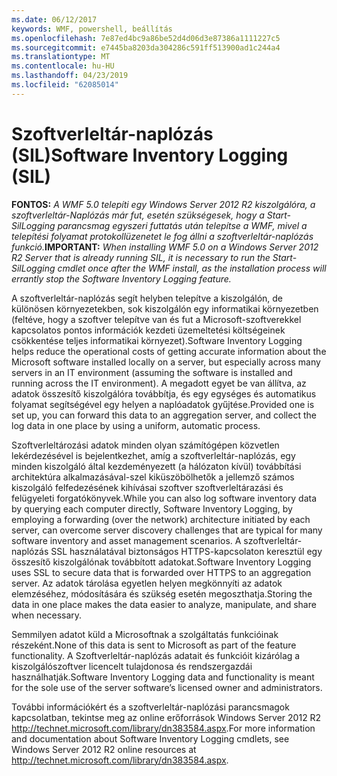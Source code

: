 ```yaml
---
ms.date: 06/12/2017
keywords: WMF, powershell, beállítás
ms.openlocfilehash: 7e87ed4bc9a86be52d4d06d3e87386a1111227c5
ms.sourcegitcommit: e7445ba8203da304286c591ff513900ad1c244a4
ms.translationtype: MT
ms.contentlocale: hu-HU
ms.lasthandoff: 04/23/2019
ms.locfileid: "62085014"
---
```

# <a name="software-inventory-logging-sil"></a><span data-ttu-id="e41b0-102">Szoftverleltár-naplózás (SIL)</span><span class="sxs-lookup"><span data-stu-id="e41b0-102">Software Inventory Logging (SIL)</span></span>

<span data-ttu-id="e41b0-103">**FONTOS:** *A WMF 5.0 telepíti egy Windows Server 2012 R2 kiszolgálóra, a szoftverleltár-Naplózás már fut, esetén szükségesek, hogy a Start-SilLogging parancsmag egyszeri futtatás után telepítse a WMF, mivel a telepítési folyamat protokollüzenetet le fog állni a szoftverleltár-naplózás funkció.*</span><span class="sxs-lookup"><span data-stu-id="e41b0-103">**IMPORTANT:** *When installing WMF 5.0 on a Windows Server 2012 R2 Server that is already running SIL, it is necessary to run the Start-SilLogging cmdlet once after the WMF install, as the installation process will errantly stop the Software Inventory Logging feature.*</span></span>

<span data-ttu-id="e41b0-104">A szoftverleltár-naplózás segít helyben telepítve a kiszolgálón, de különösen környezetekben, sok kiszolgálón egy informatikai környezetben (feltéve, hogy a szoftver telepítve van és fut a Microsoft-szoftverekkel kapcsolatos pontos információk kezdeti üzemeltetési költségeinek csökkentése teljes informatikai környezet).</span><span class="sxs-lookup"><span data-stu-id="e41b0-104">Software Inventory Logging helps reduce the operational costs of getting accurate information about the Microsoft software installed locally on a server, but especially across many servers in an IT environment (assuming the software is installed and running across the IT environment).</span></span> <span data-ttu-id="e41b0-105">A megadott egyet be van állítva, az adatok összesítő kiszolgálóra továbbítja, és egy egységes és automatikus folyamat segítségével egy helyen a naplóadatok gyűjtése.</span><span class="sxs-lookup"><span data-stu-id="e41b0-105">Provided one is set up, you can forward this data to an aggregation server, and collect the log data in one place by using a uniform, automatic process.</span></span>

<span data-ttu-id="e41b0-106">Szoftverleltározási adatok minden olyan számítógépen közvetlen lekérdezésével is bejelentkezhet, amíg a szoftverleltár-naplózás, egy minden kiszolgáló által kezdeményezett (a hálózaton kívül) továbbítási architektúra alkalmazásával-szel kiküszöbölhetők a jellemző számos kiszolgáló felfedezésének kihívásai szoftver szoftverleltárazási és felügyeleti forgatókönyvek.</span><span class="sxs-lookup"><span data-stu-id="e41b0-106">While you can also log software inventory data by querying each computer directly, Software Inventory Logging, by employing a forwarding (over the network) architecture initiated by each server, can overcome server discovery challenges that are typical for many software inventory and asset management scenarios.</span></span> <span data-ttu-id="e41b0-107">A szoftverleltár-naplózás SSL használatával biztonságos HTTPS-kapcsolaton keresztül egy összesítő kiszolgálónak továbbított adatokat.</span><span class="sxs-lookup"><span data-stu-id="e41b0-107">Software Inventory Logging uses SSL to secure data that is forwarded over HTTPS to an aggregation server.</span></span> <span data-ttu-id="e41b0-108">Az adatok tárolása egyetlen helyen megkönnyíti az adatok elemzéséhez, módosítására és szükség esetén megoszthatja.</span><span class="sxs-lookup"><span data-stu-id="e41b0-108">Storing the data in one place makes the data easier to analyze, manipulate, and share when necessary.</span></span>

<span data-ttu-id="e41b0-109">Semmilyen adatot küld a Microsoftnak a szolgáltatás funkcióinak részeként.</span><span class="sxs-lookup"><span data-stu-id="e41b0-109">None of this data is sent to Microsoft as part of the feature functionality.</span></span> <span data-ttu-id="e41b0-110">A Szoftverleltár-naplózás adatait és funkcióit kizárólag a kiszolgálószoftver licencelt tulajdonosa és rendszergazdái használhatják.</span><span class="sxs-lookup"><span data-stu-id="e41b0-110">Software Inventory Logging data and functionality is meant for the sole use of the server software’s licensed owner and administrators.</span></span>

<span data-ttu-id="e41b0-111">További információkért és a szoftverleltár-naplózási parancsmagok kapcsolatban, tekintse meg az online erőforrások Windows Server 2012 R2 <http://technet.microsoft.com/library/dn383584.aspx>.</span><span class="sxs-lookup"><span data-stu-id="e41b0-111">For more information and documentation about Software Inventory Logging cmdlets, see Windows Server 2012 R2 online resources at <http://technet.microsoft.com/library/dn383584.aspx>.</span></span>
